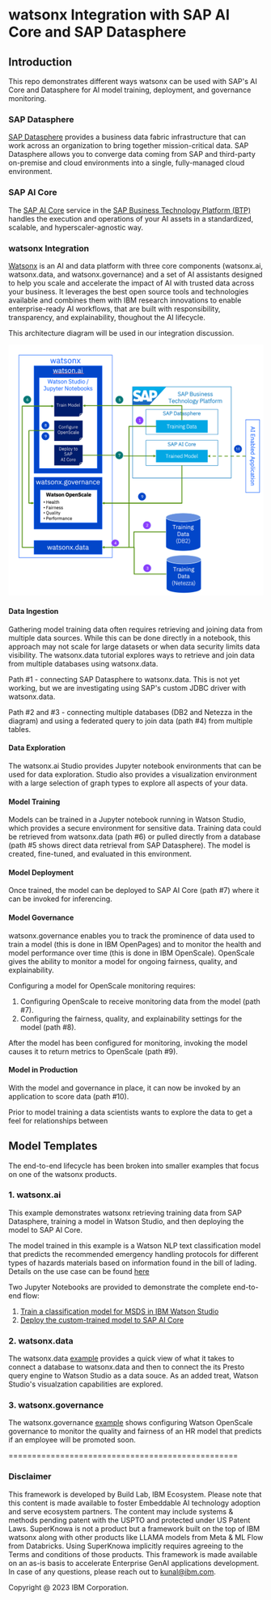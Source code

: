 # watsonx Integration with SAP AI Core and SAP Datasphere

## Introduction
This repo demonstrates different ways watsonx can be used with SAP's AI Core and Datasphere for AI model training, deployment, and governance monitoring. 

### SAP Datasphere
[SAP Datasphere](https://help.sap.com/docs/SAP_DATASPHERE) provides a business data fabric infrastructure that can work across an organization to bring together mission-critical data. SAP Datasphere allows you to converge data coming from SAP and third-party on-premise and cloud environments into a single, fully-managed cloud environment.
 
### SAP AI Core
The [SAP AI Core](https://help.sap.com/docs/sap-ai-core) service in the [SAP Business Technology Platform (BTP)](https://help.sap.com/docs/btp) handles the execution and operations of your AI assets in a standardized, scalable, and hyperscaler-agnostic way.

### watsonx Integration
[Watsonx](https://www.ibm.com/watsonx) is an AI and data platform with three core components (watsonx.ai, watsonx.data, and watsonx.governance) and a set of AI assistants designed to help you scale and accelerate the impact of AI with trusted data across your business. It leverages the best open source tools and technologies available and combines them with IBM research innovations to enable enterprise-ready AI workflows, that are built with responsibility, transparency, and explainability, thoughout the AI lifecycle.

This architecture diagram will be used in our integration discussion.

![End to End flow](./images/end-to-end-flow.png)

#### Data Ingestion
Gathering model training data often requires retrieving and joining data from multiple data sources. While this can be done directly in a notebook, this approach may not scale for large datasets or when data security limits data visibility. The watsonx.data tutorial explores ways to retrieve and join data from multiple databases using watsonx.data.

Path #1 - connecting SAP Datasphere to watsonx.data. This is not yet working, but we are investigating using SAP's custom JDBC driver with watsonx.data.

Path #2 and #3 - connecting multiple databases (DB2 and Netezza in the diagram) and using a federated query to join data (path #4) from multiple tables.

#### Data Exploration
The watsonx.ai Studio provides Jupyter notebook environments that can be used for data exploration. Studio also provides a visualization environment with a large selection of graph types to explore all aspects of your data.

#### Model Training
Models can be trained in a Jupyter notebook running in Watson Studio, which provides a secure environment for sensitive data. Training data could be retrieved from watsonx.data (path #6) or pulled directly from a database (path #5 shows direct data retrieval from SAP Datasphere). The model is created, fine-tuned, and evaluated in this environment.

#### Model Deployment
Once trained, the model can be deployed to SAP AI Core (path #7) where it can be invoked for inferencing.

#### Model Governance
watsonx.governance enables you to track the prominence of data used to train a model (this is done in IBM OpenPages) and to monitor the health and model performance over time (this is done in IBM OpenScale). OpenScale gives the ability to monitor a model for ongoing fairness, quality, and explainability.

Configuring a model for OpenScale monitoring requires:
1. Configuring OpenScale to receive monitoring data from the model (path #7).
2. Configuring the fairness, quality, and explainability settings for the model (path #8).

After the model has been configured for monitoring, invoking the model causes it to return metrics to OpenScale (path #9).

#### Model in Production
With the model and governance in place, it can now be invoked by an application to score data (path #10).

Prior to model training a data scientists wants to explore the data to get a feel for relationships between 

## Model Templates
The end-to-end lifecycle has been broken into smaller examples that focus on one of the watsonx products.

### 1. watsonx.ai
This example demonstrates watsonx retrieving training data from SAP Datasphere, training a model in Watson Studio, and then deploying the model to SAP AI Core.

The model trained in this example is a Watson NLP text classification model that predicts the recommended emergency handling protocols for different types of hazards materials based on information found in the bill of lading. Details on the use case can be found [here](./1.%20watsonx.ai/README.md)

Two Jupyter Notebooks are provided to demonstrate the complete end-to-end flow:

1. [Train a classification model for MSDS in IBM Watson Studio](1.%20watsonx.ai/notebooks/Train-Model-with-Data-from-SAP-Datasphere.ipynb)
1. [Deploy the custom-trained model to SAP AI Core](1.%20watsonx.ai/notebooks/Deploy-Custom-Model-to-SAP-AI-Core.ipynb)

### 2. watsonx.data

The watsonx.data [example](./2.%20watsonx.data/README.md) provides a quick view of what it takes to connect a database to watsonx.data and then to connect the its Presto query engine to Watson Studio as a data souce. As an added treat, Watson Studio's visualzation capabilities are explored.

### 3. watsonx.governance

The watsonx.governance [example](./3.%20watsonx.governance/README.md) shows configuring Watson OpenScale governance to monitor the quality and fairness of an HR model that predicts if an employee will be promoted soon. 

=================================================

### Disclaimer

This framework is developed by Build Lab, IBM Ecosystem. Please note that this content is made available to foster Embeddable AI technology adoption and serve ecosystem partners. The content may include systems & methods pending patent with the USPTO and protected under US Patent Laws. SuperKnowa is not a product but a framework built on the top of IBM watsonx along with other products like LLAMA models from Meta & ML Flow from Databricks. Using SuperKnowa implicitly requires agreeing to the Terms and conditions of those products. This framework is made available on an as-is basis to accelerate Enterprise GenAI applications development. In case of any questions, please reach out to kunal@ibm.com.

Copyright @ 2023 IBM Corporation.
